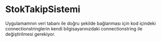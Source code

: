 # StokTakipSistemi

Uygulamamnın veri tabanı ile doğru şekilde bağlanması için kod içindeki connectionstringlerin kendi bilgisayarınızdaki connectionstring ile değiştirilmesi gerekiyor.
